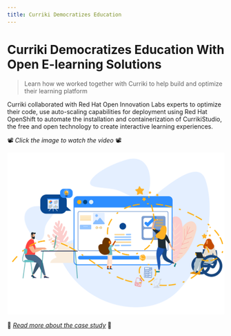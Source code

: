 ```yaml
---
title: Curriki Democratizes Education
---
```


Curriki Democratizes Education With Open E-learning Solutions
======================

> Learn how we worked together with Curriki to help build and optimize their learning platform

Curriki collaborated with Red Hat Open Innovation Labs experts to optimize their code, use auto-scaling capabilities for deployment using Red Hat OpenShift to automate the installation and containerization of CurrikiStudio, the free and open technology to create interactive learning experiences.

📽️ _Click the image to watch the video_ 📽️

[![../images/curriki-case-study.svg](../images/curriki-case-study.svg)](https://www.youtube.com/watch?v=RTYh6qcIh48)

📖 [_Read more about the case study_](https://www.redhat.com/en/success-stories/curriki) 📖

